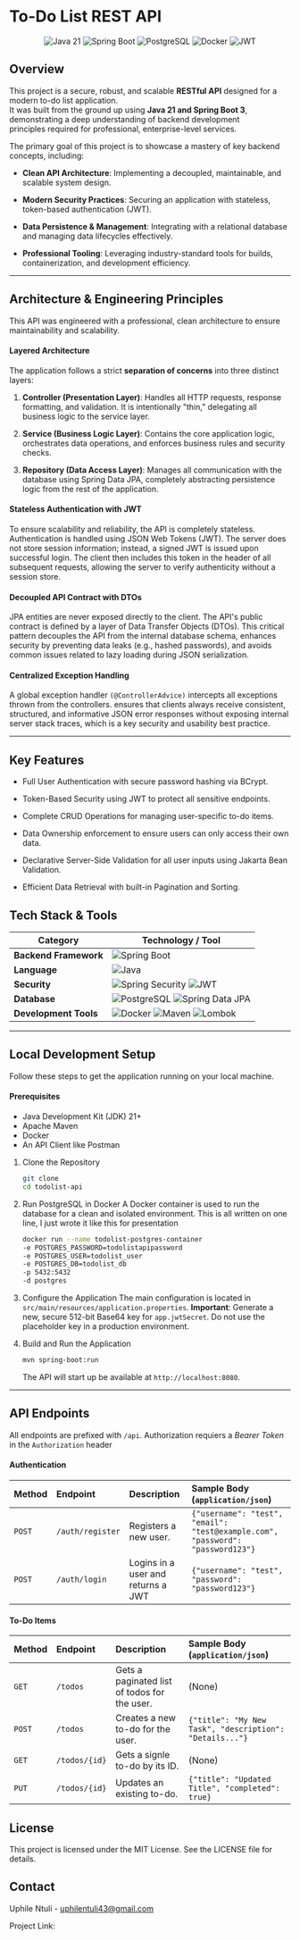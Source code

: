 
# To-Do List REST API

<p align="center">
  <img src="https://img.shields.io/badge/Java-21-blue?logo=openjdk&logoColor=white" alt="Java 21"/>
  <img src="https://img.shields.io/badge/Spring_Boot-3.5-green?logo=spring-boot&logoColor=white" alt="Spring Boot"/>
  <img src="https://img.shields.io/badge/PostgreSQL-blue?logo=postgresql&logoColor=white" alt="PostgreSQL"/>
  <img src="https://img.shields.io/badge/Docker-blue?logo=docker&logoColor=white" alt="Docker"/>
  <img src="https://img.shields.io/badge/JWT_Auth-black?logo=jsonwebtokens&logoColor=white" alt="JWT"/>
</p>

## Overview

This project is a secure, robust, and scalable **RESTful API** designed for a modern to-do list application.  
It was built from the ground up using **Java 21 and Spring Boot 3**, demonstrating a deep understanding of backend development   
principles required for professional, enterprise-level services.

The primary goal of this project is to showcase a mastery of key backend concepts, including:
- **Clean API Architecture**: Implementing a decoupled, maintainable, and scalable system design.

- **Modern Security Practices**: Securing an application with stateless, token-based authentication (JWT).

- **Data Persistence & Management**: Integrating with a relational database and managing data lifecycles effectively.

- **Professional Tooling**: Leveraging industry-standard tools for builds, containerization, and development efficiency.

---

## Architecture & Engineering Principles
This API was engineered with a professional, clean architecture to ensure maintainability and scalability.

#### Layered Architecture
The application follows a strict **separation of concerns** into three distinct layers:
1. **Controller (Presentation Layer)**: Handles all HTTP requests, response formatting, and validation. It is intentionally "thin," delegating all business logic to the service layer.

2. **Service (Business Logic Layer)**: Contains the core application logic, orchestrates data operations, and enforces business rules and security checks.

3. **Repository (Data Access Layer)**: Manages all communication with the database using Spring Data JPA, completely abstracting persistence logic from the rest of the application.

#### Stateless Authentication with JWT
To ensure scalability and reliability, the API is completely stateless. 
Authentication is handled using JSON Web Tokens (JWT). 
The server does not store session information; instead, a signed JWT is issued upon successful login. 
The client then includes this token in the header of all subsequent requests, allowing the server to verify authenticity without a session store.

#### Decoupled API Contract with DTOs
JPA entities are never exposed directly to the client. 
The API's public contract is defined by a layer of Data Transfer Objects (DTOs). 
This critical pattern decouples the API from the internal database schema, 
enhances security by preventing data leaks (e.g., hashed passwords), 
and avoids common issues related to lazy loading during JSON serialization.

#### Centralized Exception Handling
A global exception handler `(@ControllerAdvice)` intercepts all exceptions thrown from the controllers. 
ensures that clients always receive consistent, structured, and informative JSON error responses
without exposing internal server stack traces, 
which is a key security and usability best practice.

---

## Key Features
- Full User Authentication with secure password hashing via BCrypt.

- Token-Based Security using JWT to protect all sensitive endpoints.

- Complete CRUD Operations for managing user-specific to-do items.

- Data Ownership enforcement to ensure users can only access their own data.

- Declarative Server-Side Validation for all user inputs using Jakarta Bean Validation.

- Efficient Data Retrieval with built-in Pagination and Sorting.

## Tech Stack & Tools
| Category            | Technology / Tool                                                                                                                                                                                           |
| ------------------- | ----------------------------------------------------------------------------------------------------------------------------------------------------------------------------------------------------------- |
| **Backend Framework** | ![Spring Boot](https://img.shields.io/badge/Spring_Boot-3.x-green?logo=spring-boot&logoColor=white)                                                                                                           |
| **Language** | ![Java](https://img.shields.io/badge/Java-21-blue?logo=openjdk&logoColor=white)                                                                                                                   |
| **Security** | ![Spring Security](https://img.shields.io/badge/Spring_Security-6.x-green?logo=spring-security&logoColor=white) ![JWT](https://img.shields.io/badge/JWT-black?logo=jsonwebtokens&logoColor=white)                   |
| **Database** | ![PostgreSQL](https://img.shields.io/badge/PostgreSQL-blue?logo=postgresql&logoColor=white) ![Spring Data JPA](https://img.shields.io/badge/Spring_Data_JPA-green?logo=spring&logoColor=white)                         |
| **Development Tools** | ![Docker](https://img.shields.io/badge/Docker-blue?logo=docker&logoColor=white) ![Maven](https://img.shields.io/badge/Maven-red?logo=apache-maven&logoColor=white) ![Lombok](https://img.shields.io/badge/Lombok-purple?logo=lombok&logoColor=white) |

---

## Local Development Setup
Follow these steps to get the application running on your local machine.

#### Prerequisites
- Java Development Kit (JDK) 21+
- Apache Maven
- Docker
- An API Client like Postman

1. Clone the Repository
    ```bash
    git clone 
    cd todolist-api
    ```
   
2. Run PostgreSQL in Docker
   A Docker container is used to run the database for a clean and isolated environment.
   This is all written on one line, I just wrote it like this for presentation
   ```bash
   docker run --name todolist-postgres-container
   -e POSTGRES_PASSWORD=todolistapipassword
   -e POSTGRES_USER=todolist_user
   -e POSTGRES_DB=todolist_db
   -p 5432:5432
   -d postgres
   ```

3. Configure the Application
   The main configuration is located in `src/main/resources/application.properties`.
   **Important**: Generate a new, secure 512-bit Base64 key for `app.jwtSecret`. Do not use the placeholder key in a production environment.

4. Build and Run the Application
   ```bash
   mvn spring-boot:run
   ```
   The API will start up be available at `http://localhost:8080`.

---

## API Endpoints
All endpoints are prefixed with `/api`. Authorization requiers a *Bearer Token* in the `Authorization` header

#### Authentication
| Method | Endpoint         | Description                        | Sample Body (`application/json`)                                               |
| :----- |:-----------------|:-----------------------------------|:-------------------------------------------------------------------------------|
| `POST` | `/auth/register` | Registers a new user.              | `{"username": "test", "email": "test@example.com", "password": "password123"}` |
| `POST` | `/auth/login`    | Logins in a user and returns a JWT | `{"username": "test", "password": "password123"}`                              |

#### To-Do Items
| Method  | Endpoint      | Description                                  | Sample Body (`application/json`)                        |
|:--------|:--------------|:---------------------------------------------|:--------------------------------------------------------|
| `GET`   | `/todos`      | Gets a paginated list of todos for the user. | (None)                                                  |
| `POST`  | `/todos`      | Creates a new to-do for the user.            | `{"title": "My New Task", "description": "Details..."}` |
| `GET`   | `/todos/{id}` | Gets a signle to-do by its ID.               | (None)                                                  |
| `PUT`   | `/todos/{id}` | Updates an existing to-do.                   | `{"title": "Updated Title", "completed": true}`         |

## License 
This project is licensed under the MIT License. See the LICENSE file for details.

## Contact

Uphile Ntuli - uphilentuli43@gmail.com

Project Link: 
